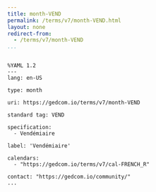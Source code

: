 ```yaml
---
title: month-VEND
permalink: /terms/v7/month-VEND.html
layout: none
redirect-from:
  - /terms/v7/month-VEND
...
```


```

%YAML 1.2
---
lang: en-US

type: month

uri: https://gedcom.io/terms/v7/month-VEND

standard tag: VEND

specification:
  - Vendémiaire

label: 'Vendémiaire'

calendars:
  - "https://gedcom.io/terms/v7/cal-FRENCH_R"

contact: "https://gedcom.io/community/"
...

```
